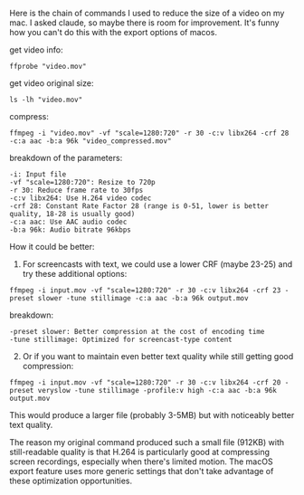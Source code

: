 Here is the chain of commands I used to reduce the size of a video on my mac. I asked claude, so maybe there is room for improvement. It's funny how you can't do this with the export options of macos.

get video info:
```
ffprobe "video.mov"
```

get video original size:
```
ls -lh "video.mov"
```

compress:
```
ffmpeg -i "video.mov" -vf "scale=1280:720" -r 30 -c:v libx264 -crf 28 -c:a aac -b:a 96k "video_compressed.mov"
```

breakdown of the parameters:
```
-i: Input file
-vf "scale=1280:720": Resize to 720p
-r 30: Reduce frame rate to 30fps
-c:v libx264: Use H.264 video codec
-crf 28: Constant Rate Factor 28 (range is 0-51, lower is better quality, 18-28 is usually good)
-c:a aac: Use AAC audio codec
-b:a 96k: Audio bitrate 96kbps
```

How it could be better:
1. For screencasts with text, we could use a lower CRF (maybe 23-25) and try these additional options:
```
ffmpeg -i input.mov -vf "scale=1280:720" -r 30 -c:v libx264 -crf 23 -preset slower -tune stillimage -c:a aac -b:a 96k output.mov
```

breakdown:
```
-preset slower: Better compression at the cost of encoding time
-tune stillimage: Optimized for screencast-type content
```

2. Or if you want to maintain even better text quality while still getting good compression:
```
ffmpeg -i input.mov -vf "scale=1280:720" -r 30 -c:v libx264 -crf 20 -preset veryslow -tune stillimage -profile:v high -c:a aac -b:a 96k output.mov
```

This would produce a larger file (probably 3-5MB) but with noticeably better text quality.

The reason my original command produced such a small file (912KB) with still-readable quality is that H.264 is particularly good at compressing screen recordings, especially when there's limited motion. The macOS export feature uses more generic settings that don't take advantage of these optimization opportunities.